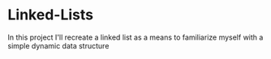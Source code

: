 # Linked-Lists
In this project I'll recreate a linked list as a means to familiarize myself with a simple dynamic data structure
